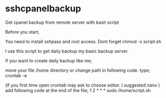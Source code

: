 # sshcpanelbackup
Get cpanel backup from remote server with bash script

Before you start,

You need to install sshpass and root access. Dont forget chmod -x script.sh

I use this script to get daily backup my basic backup server.

If you want to create daily backup like me;

move your file /home directory or change path in following code.
type;
crontab -e 

(if you first time open crontab may ask to choose editor. I suggested nano )
add following code at the end of the file;
1 2 * * * sudo /home/script.sh 
